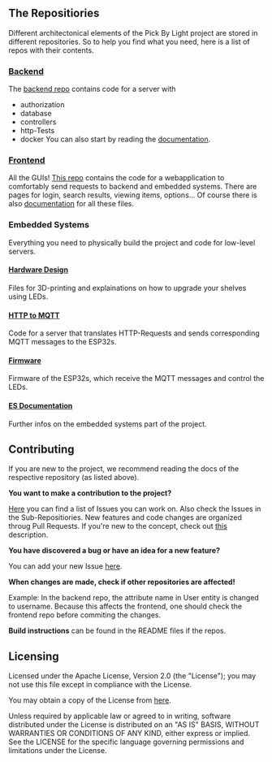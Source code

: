 ## The Repositiories

Different architectonical elements of the Pick By Light project are stored in different repositories.
So to help you find what you need, here is a list of repos with their contents.

### [Backend](https://github.com/PBL-Pick-By-Light/BE-Backend)

The [backend repo](https://github.com/PBL-Pick-By-Light/BE-Backend) contains code for a server with
- authorization
- database
- controllers
- http-Tests
- docker
  You can also start by reading the [documentation](https://git.thm.de/softwaretechnik-projekt-pick-by-light-system-wise21_22/pbl-backend/pbl-backend/-/wikis/home).

### [Frontend](https://github.com/PBL-Pick-By-Light/FE-Frontend)

All the GUIs!
[This repo](https://github.com/PBL-Pick-By-Light/FE-Frontend) contains the code for a webapplication to comfortably send requests to backend and embedded systems. There are pages for login, search results, viewing items, options…
Of course there is also [documentation](https://github.com/PBL-Pick-By-Light/FE-Wiki-and-Documentation) for all these files.

### Embedded Systems

Everything you need to physically build the project and code for low-level servers.

#### [Hardware Design](https://github.com/PBL-Pick-By-Light/ES-hardware-design)
Files for 3D-printing and explainations on how to upgrade your shelves using LEDs.

#### [HTTP to MQTT](https://github.com/PBL-Pick-By-Light/ES-HttpToMqtt)
Code for a server that translates HTTP-Requests and sends corresponding MQTT messages to the ESP32s.

#### [Firmware](https://github.com/PBL-Pick-By-Light/ES-ESP32-firmware)
Firmware of the ESP32s, which receive the MQTT messages and control the LEDs.

#### [ES Documentation](https://github.com/PBL-Pick-By-Light/ES-Wiki-and-Documentation)
Further infos on the embedded systems part of the project.

## Contributing

If you are new to the project, we recommend reading the docs of the respective repository (as listed above).

**You want to make a contribution to the project?**

[Here](https://github.com/PBL-Pick-By-Light/Pick_By_Light/issues) you can find a list of Issues you can work on.
Also check the Issues in the Sub-Repositiories.
New features and code changes are organized throug Pull Requests.
If you're new to the concept, check out [this](https://docs.github.com/en/pull-requests/collaborating-with-pull-requests/proposing-changes-to-your-work-with-pull-requests/about-pull-requests) description.

**You have discovered a bug or have an idea for a new feature?**

You can add your new Issue [here](https://github.com/PBL-Pick-By-Light/Pick_By_Light/issues).


**When changes are made, check if other repositories are affected!**

Example:
In the backend repo, the attribute name in User entity is changed to username.
Because this affects the frontend, one should check the frontend repo before commiting the changes.

**Build instructions** can be found in the README files if the repos.

## Licensing

Licensed under the Apache License, Version 2.0 (the "License"); you may not use this file except in compliance with the License.

You may obtain a copy of the License from [here](https://github.com/PBL-Pick-By-Light/Pick_By_Light/blob/main/LICENSE).

Unless required by applicable law or agreed to in writing, software distributed under the License is distributed on an "AS IS" BASIS, WITHOUT WARRANTIES OR CONDITIONS OF ANY KIND, either express or implied. See the LICENSE for the specific language governing permissions and limitations under the License.
